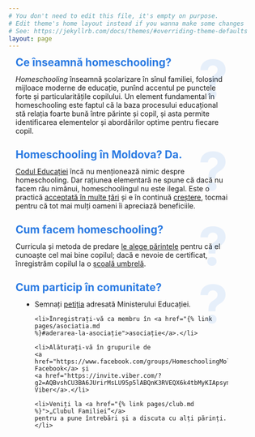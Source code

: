 ```yaml
---
# You don't need to edit this file, it's empty on purpose.
# Edit theme's home layout instead if you wanna make some changes
# See: https://jekyllrb.com/docs/themes/#overriding-theme-defaults
layout: page
---
```


<style>
.post-header {
  display: none;
}

section.blurb {
  margin: 2em 1em 1em;
  max-width: 30em;
  position: relative;
}

section.blurb h2:before {
  content: "?";
  position: absolute;
  right: 0;
  margin-top: -0.1em;
  font-size: 5em;
  font-weight: bold;
  opacity: 0.1;
  line-height: 1;
  pointer-events: none;
}

section.blurb:first-of-type {
  margin-top: 0;
}

section.blurb h2 {
  margin: 0 0 0.25em 0;
  line-height: 1;
  color: #2a7ae2;
}
</style>

<section class="blurb">
  <h2>Ce înseamnă homeschooling?</h2>

  <p><dfn>Homeschooling</dfn> înseamnă școlarizare în sînul familiei, folosind
  mijloace moderne de educație, punînd accentul pe punctele forte și
  particularitățile copilului. Un element fundamental în homeschooling este
  faptul că la baza procesului educațional stă relația foarte bună între
  părinte și copil, și asta permite identificarea elementelor și abordărilor optime
  pentru fiecare copil.</p>
</section>

<section class="blurb">
  <h2>Homeschooling în Moldova? Da.</h2>


  <p><a href="https://www.legis.md/cautare/getResults?doc_id=110112&lang=ro" target="_blank">Codul
  Educației</a> încă nu menționează nimic despre homeschooling. Dar rațiunea
  elementară ne spune că dacă nu facem rău nimănui, homeschoolingul nu este
  ilegal. Este o practică <a href="https://publications.europa.eu/s/kgMm"
  target="_blank">acceptată în multe țări</a> și e în continuă <a
  href="https://en.wikipedia.org/wiki/Homeschooling_international_status_and_statistics"
  target="_blank" >creștere</a>, tocmai pentru că tot mai mulți oameni îi
  apreciază beneficiile.</p>
</section>

<section class="blurb">
  <h2>Cum facem homeschooling?</h2>

  <p>Curricula și metoda de predare <a href="{% link pages/resurse.md %}">le
  alege părintele</a> pentru că el cunoaște cel mai bine copilul; dacă e nevoie
  de certificat, înregistrăm copilul la o <a href="{% link pages/resurse.md
  %}/#școli-online">școală umbrelă</a>.</p>
</section>

<section class="blurb">
  <h2>Cum particip în comunitate?</h2>

  <ul style="margin-left: 1em">
    <li>Semnați <a href="{% link pages/petitie.md %}">petiția</a> adresată
    Ministerului Educației.</li>

    <li>Înregistrați-vă ca membru în <a href="{% link pages/asociatia.md
    %}#aderarea-la-asociație">asociație</a>.</li>

    <li>Alăturați-vă în grupurile de
    <a href="https://www.facebook.com/groups/HomeschoolingMoldova/">pe Facebook</a> și
    <a href="https://invite.viber.com/?g2=AQBvshCU3BA6JUrirMsLU95p5lABQnK3RVEQX6k4tbMyKIApsymCL5gV%2F7KXCtoo">pe Viber</a>.</li>

    <li>Veniți la <a href="{% link pages/club.md %}">„Clubul Familiei”</a>
    pentru a pune întrebări și a discuta cu alți părinți.</li>
  </ul>
</section>
